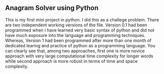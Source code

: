 ## Anagram Solver using Python
This is my first mini project in python. I did this as a challege problem. There are two independent working versions of the file. Version 0.1 had been programmed when i have learned very basic syntax of python and did not have much exposure into the language and programming techniques. Whereas, Version 1 had been programmed after more than one month of dedicated learing and practice of python as a programming language. You can clearly see that, among two approaches, first one is more novice approach with very large computational time complexity for longer words while second approach is more robust in terms of time and space complexity.

